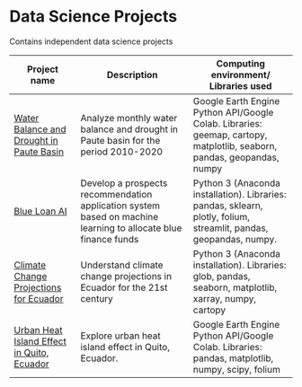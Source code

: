 # Data Science Projects
Contains independent data science projects


Project name | Description | Computing environment/ Libraries used
------------ | ------------- | ------------- 
[Water Balance and Drought in Paute Basin](https://github.com/DanielPazminoV/data_science_projects/tree/main/water_balance_and_drought_Paute_basin) |  Analyze monthly water balance and drought in Paute basin for the period 2010-2020  | Google Earth Engine Python API/Google Colab. Libraries: geemap, cartopy, matplotlib, seaborn, pandas, geopandas, numpy        
[Blue Loan AI](https://github.com/DanielPazminoV/data_science_projects/tree/main/blue_loan_ai) |  Develop a prospects recommendation application system based on machine learning to allocate blue finance funds | Python 3 (Anaconda installation). Libraries: pandas, sklearn, plotly, folium, streamlit, pandas, geopandas, numpy. 
[Climate Change Projections for Ecuador](https://github.com/DanielPazminoV/geospatial_analysis/tree/main/climate_projections_ecuador) |  Understand climate change projections in Ecuador for the 21st century | Python 3 (Anaconda installation). Libraries: glob, pandas, seaborn, matplotlib, xarray, numpy, cartopy              
[Urban Heat Island Effect in Quito, Ecuador](https://github.com/DanielPazminoV/geospatial_analysis/tree/main/urban_heat_island) | Explore urban heat island effect in Quito, Ecuador.  | Google Earth Engine Python API/Google Colab. Libraries: pandas, matplotlib, numpy, scipy, folium  
